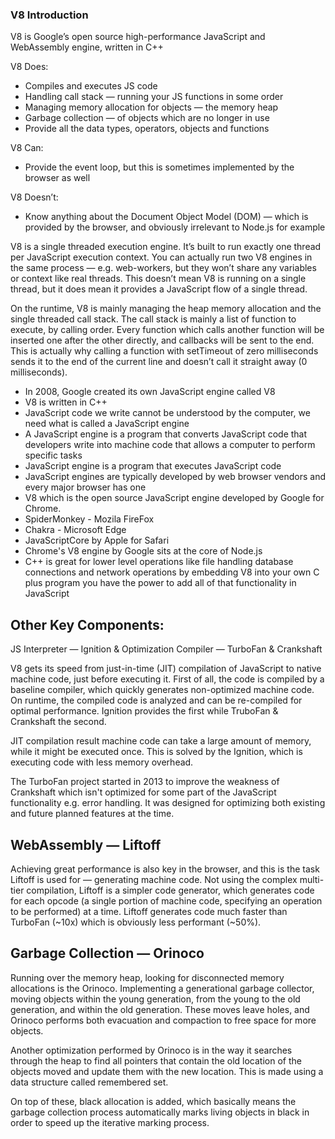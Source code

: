 ### V8 Introduction
V8 is Google’s open source high-performance JavaScript and WebAssembly engine, written in C++

V8 Does:
- Compiles and executes JS code
- Handling call stack — running your JS functions in some order
- Managing memory allocation for objects — the memory heap
- Garbage collection — of objects which are no longer in use
- Provide all the data types, operators, objects and functions

V8 Can:
- Provide the event loop, but this is sometimes implemented by the browser as well

V8 Doesn’t:
- Know anything about the Document Object Model (DOM) — which is provided by the browser, and obviously irrelevant to Node.js for example

V8 is a single threaded execution engine. It’s built to run exactly one thread per JavaScript execution context. You can actually run two V8 engines in the same process — e.g. web-workers, but they won’t share any variables or context like real threads. This doesn’t mean V8 is running on a single thread, but it does mean it provides a JavaScript flow of a single thread.

On the runtime, V8 is mainly managing the heap memory allocation and the single threaded call stack. The call stack is mainly a list of function to execute, by calling order. Every function which calls another function will be inserted one after the other directly, and callbacks will be sent to the end. This is actually why calling a function with setTimeout of zero milliseconds sends it to the end of the current line and doesn’t call it straight away (0 milliseconds).

- In 2008, Google created its own JavaScript engine called V8
- V8 is written in C++
- JavaScript code we write cannot be understood by the computer, we need what is called a JavaScript engine
- A JavaScript engine is a program that converts JavaScript code that developers write into machine code that allows a computer to perform specific tasks
- JavaScript engine is a program that executes JavaScript code
- JavaScript engines are typically developed by web browser vendors and every major browser has one
- V8 which is the open source JavaScript engine developed by Google for Chrome.
- SpiderMonkey - Mozila FireFox
- Chakra - Microsoft Edge
- JavaScriptCore by Apple for Safari
- Chrome's V8 engine by Google sits at the core of Node.js
- C++ is great for lower level operations like file handling database connections and network operations by embedding V8 into your own C plus program you have the power to add all of that functionality in JavaScript



## Other Key Components:
JS Interpreter — Ignition & Optimization Compiler — TurboFan & Crankshaft

V8 gets its speed from just-in-time (JIT) compilation of JavaScript to native machine code, just before executing it. First of all, the code is compiled by a baseline compiler, which quickly generates non-optimized machine code. On runtime, the compiled code is analyzed and can be re-compiled for optimal performance. Ignition provides the first while TruboFan & Crankshaft the second.

JIT compilation result machine code can take a large amount of memory, while it might be executed once. This is solved by the Ignition, which is executing code with less memory overhead.

The TurboFan project started in 2013 to improve the weakness of Crankshaft which isn't optimized for some part of the JavaScript functionality e.g. error handling. It was designed for optimizing both existing and future planned features at the time.


## WebAssembly — Liftoff
Achieving great performance is also key in the browser, and this is the task Liftoff is used for — generating machine code. Not using the complex multi-tier compilation, Liftoff is a simpler code generator, which generates code for each opcode (a single portion of machine code, specifying an operation to be performed) at a time. Liftoff generates code much faster than TurboFan (~10x) which is obviously less performant (~50%).


## Garbage Collection — Orinoco

Running over the memory heap, looking for disconnected memory allocations is the Orinoco. Implementing a generational garbage collector, moving objects within the young generation, from the young to the old generation, and within the old generation. These moves leave holes, and Orinoco performs both evacuation and compaction to free space for more objects.

Another optimization performed by Orinoco is in the way it searches through the heap to find all pointers that contain the old location of the objects moved and update them with the new location. This is made using a data structure called remembered set.

On top of these, black allocation is added, which basically means the garbage collection process automatically marks living objects in black in order to speed up the iterative marking process.